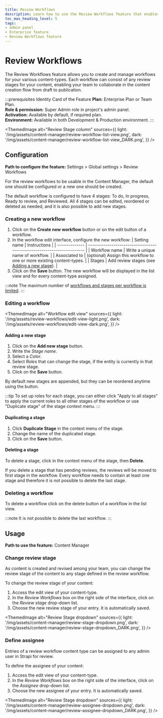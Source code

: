 ```yaml
---
title: Review Workflows
description: Learn how to use the Review Workflows feature that enables the creation and management of workflows for your various content-types
toc_max_heading_level: 5
tags:
- admin panel
- Enterprise feature
- Review Workflows feature
---
```


# Review Workflows
<EnterpriseBadge /> <CloudTeamBadge />

The Review Workflows feature allows you to create and manage workflows for your various content-types. Each workflow can consist of any review stages for your content, enabling your team to collaborate in the content creation flow from draft to publication.

:::prerequisites Identity Card of the Feature
<Icon name="credit-card"/> **Plan:** Enterprise Plan or Team Plan. <br/>
<Icon name="user"/> **Role & permission:** Super Admin role in project's admin panel. <br/>
<Icon name="toggle-left"/> **Activation:** Available by default, if required plan. <br/>
<Icon name="laptop"/> **Environment:** Available in both Development & Production environment.
:::

<ThemedImage
  alt="Review Stage column"
  sources={{
    light: '/img/assets/content-manager/review-workflow-list-view.png',
    dark: '/img/assets/content-manager/review-workflow-list-view_DARK.png',
  }}
/>

## Configuration

**Path to configure the feature:** <Icon name="gear-six" /> Settings > Global settings > Review Workflows

For the review workflows to be usable in the Content Manager, the default one should be configured or a new one should be created.

The default workflow is configured to have 4 stages: To do, In progress, Ready to review, and Reviewed. All 4 stages can be edited, reordered or deleted as needed, and it is also possible to add new stages.

### Creating a new workflow

1. Click on the **Create new workflow** button or on the edit button <Icon name="pencil-simple" /> of a workflow.
2. In the workflow edit interface, configure the new workflow:
    | Setting name   | Instructions                                                             |
    | -------------- | ------------------------------------------------------------------------ |
    | Workflow name  | Write a unique name of workflow.                                         |
    | Associated to  | (optional) Assign this workflow to one or more existing content-types.   |
    | Stages         | Add review stages (see [Adding a new stage](#adding-a-new-stage)).       |
3. Click on the **Save** button. The new workflow will be displayed in the list view and for every content-type assigned.

:::note
The maximum number of [workflows and stages per workflow is limited](https://strapi.io/pricing-cloud).
:::

### Editing a workflow

<ThemedImage
  alt="Workflow edit view"
  sources={{
    light: '/img/assets/review-workflows/edit-view-light.png',
    dark: '/img/assets/review-workflows/edit-view-dark.png',
  }}
/>

#### Adding a new stage

1. Click on the **Add new stage** button.
2. Write the *Stage name*.
3. Select a *Color*.
4. Select *Roles* that can change the stage, if the entity is currently in that review stage.
5. Click on the **Save** button.

By default new stages are appended, but they can be reordered anytime using the <Icon name="dots-six-vertical" classes="ph-bold" /> button.

:::tip
To set up roles for each stage, you can either click "Apply to all stages" to apply the current roles to all other stages of the workflow or use "Duplicate stage" of the stage context menu.
:::

#### Duplicating a stage

1. Click **Duplicate Stage** in the context menu of the stage.
2. Change the name of the duplicated stage.
2. Click on the **Save** button.

#### Deleting a stage

To delete a stage, click <Icon name="dots-three-outline" /> in the context menu of the stage, then **Delete**.

If you delete a stage that has pending reviews, the reviews will be moved to first stage in the workflow. Every workflow needs to
contain at least one stage and therefore it is not possible to delete the last stage.

### Deleting a workflow

To delete a workflow click on the delete button <Icon name="trash" /> of a workflow in the list view.

:::note
It is not possible to delete the last workflow.
:::

## Usage

**Path to use the feature:** <Icon name="feather" /> Content Manager

### Change review stage

As content is created and revised among your team, you can change the review stage of the content to any stage defined in the review workflow.

To change the review stage of your content:

1. Access the edit view of your content-type.
2. In the *Review Workflows* box on the right side of the interface, click on the _Review stage_ drop-down list.
3. Choose the new review stage of your entry. It is automatically saved.

<ThemedImage
  alt="Review Stage dropdown"
  sources={{
    light: '/img/assets/content-manager/review-stage-dropdown.png',
    dark: '/img/assets/content-manager/review-stage-dropdown_DARK.png',
  }}
/>

### Define assignee

Entries of a review workflow content type can be assigned to any admin user in Strapi for review.

To define the assignee of your content:

1. Access the edit view of your content-type.
2. In the *Review Workflows* box on the right side of the interface, click on the _Assignee_ drop-down list.
3. Choose the new assignee of your entry. It is automatically saved.

<ThemedImage
  alt="Review Stage dropdown"
  sources={{
    light: '/img/assets/content-manager/review-assignee-dropdown.png',
    dark: '/img/assets/content-manager/review-assignee-dropdown_DARK.png',
  }}
/>

